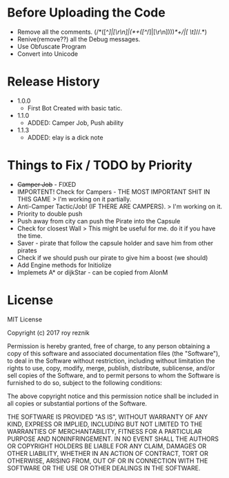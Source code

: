 # Before Uploading the Code
+ Remove all the comments. (/\*([^*]|[\r\n]|(\*+([^*/]|[\r\n])))*\*+/|[ \t]*//.*)
+ Renive(remove??) all the Debug messages.
+ Use Obfuscate Program
+ Convert into Unicode

# Release History
* 1.0.0
    * First Bot Created with basic tatic.
* 1.1.0
    * ADDED: Camper Job, Push ability
* 1.1.3 
    * ADDED: elay is a dick note
# Things to Fix / TODO by Priority
 + ~~Camper Job~~  - FIXED
 + IMPORTENT! Check for Campers - THE MOST IMPORTANT SHIT IN THIS GAME > I'm working on it partially.
 + Anti-Camper Tactic/Job! (IF THERE ARE CAMPERS). > I'm working on it.
 + Priority to double push
 + Push away from city can push the Pirate into the Capsule
 + Check for closest Wall > This might be useful for me. do it if you have the time.
 + Saver - pirate that follow the capsule holder and save him from other pirates
 + Check if we should push our pirate to give him a boost (we should)
 + Add Engine methods for Initiolize
 + Implemets A* or dijkStar - can be copied from AlonM

# License
MIT License

Copyright (c) 2017 roy reznik

Permission is hereby granted, free of charge, to any person obtaining a copy
of this software and associated documentation files (the "Software"), to deal
in the Software without restriction, including without limitation the rights
to use, copy, modify, merge, publish, distribute, sublicense, and/or sell
copies of the Software, and to permit persons to whom the Software is
furnished to do so, subject to the following conditions:

The above copyright notice and this permission notice shall be included in all
copies or substantial portions of the Software.

THE SOFTWARE IS PROVIDED "AS IS", WITHOUT WARRANTY OF ANY KIND, EXPRESS OR
IMPLIED, INCLUDING BUT NOT LIMITED TO THE WARRANTIES OF MERCHANTABILITY,
FITNESS FOR A PARTICULAR PURPOSE AND NONINFRINGEMENT. IN NO EVENT SHALL THE
AUTHORS OR COPYRIGHT HOLDERS BE LIABLE FOR ANY CLAIM, DAMAGES OR OTHER
LIABILITY, WHETHER IN AN ACTION OF CONTRACT, TORT OR OTHERWISE, ARISING FROM,
OUT OF OR IN CONNECTION WITH THE SOFTWARE OR THE USE OR OTHER DEALINGS IN THE
SOFTWARE.
